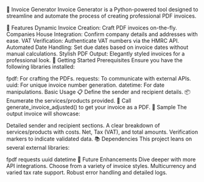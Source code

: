 🧾 Invoice Generator
Invoice Generator is a Python-powered tool designed to streamline and automate the process of creating professional PDF invoices.

🌟 Features
Dynamic Invoice Creation: Craft PDF invoices on-the-fly.
Companies House Integration: Confirm company details and addresses with ease.
VAT Verification: Authenticate VAT numbers via the HMRC API.
Automated Date Handling: Set due dates based on invoice dates without manual calculations.
Stylish PDF Output: Elegantly styled invoices for a professional look.
🚀 Getting Started
Prerequisites
Ensure you have the following libraries installed:

fpdf: For crafting the PDFs.
requests: To communicate with external APIs.
uuid: For unique invoice number generation.
datetime: For date manipulations.
Basic Usage
📋 Define the sender and recipient details.
📦 Enumerate the services/products provided.
🧮 Call generate_invoice_adjusted() to get your invoice as a PDF.
📖 Sample
The output invoice will showcase:

Detailed sender and recipient sections.
A clear breakdown of services/products with costs.
Net, Tax (VAT), and total amounts.
Verification markers to indicate validated data.
📚 Dependencies
This project leans on several external libraries:

fpdf
requests
uuid
datetime
🌱 Future Enhancements
Dive deeper with more API integrations.
Choose from a variety of invoice styles.
Multicurrency and varied tax rate support.
Robust error handling and detailed logs.
